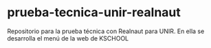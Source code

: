 # prueba-tecnica-unir-realnaut
Repositorio para la prueba técnica con Realnaut para UNIR. En ella se desarrolla el menú de la web de KSCHOOL
